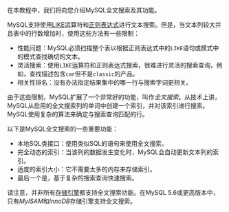 在本教程中，我们将向您介绍MySQL全文搜索及其功能。

MySQL支持使用[LIKE](http://www.yiibai.com/mysql/like.html)运算符和[正则表达式](http://www.yiibai.com/mysql/regular-expression-regexp.html)进行文本搜索。但是，当文本列较大并且表中的行数增加时，使用这些方法有一些限制：

- 性能问题：MySQL必须扫描整个表以根据正则表达式中的`LIKE`语句或模式中的模式查找确切的文本。
- 灵活搜索：使用`LIKE`运算符和正则表达式搜索，很难进行灵活的搜索查询，例如，查找描述包含`car`但不是`classic`的产品。
- 相关性排名：没有办法指定结果集中的哪一行与搜索字词更相关。

由于这些限制，MySQL扩展了一个非常好的功能，叫作*全文搜索*。从技术上讲，MySQL从启用的全文搜索列的单词中创建一个索引，并对该索引进行搜索。 MySQL使用复杂的算法来确定与搜索查询匹配的行。

以下是MySQL全文搜索的一些重要功能：

- 本地SQL类接口：使用类似SQL的语句来使用全文搜索。
- 完全动态的索引：当该列的数据发生变化时，MySQL会自动更新文本列的索引。
- 适度的索引大小：它不需要太多的内存来存储索引。
- 最后一个是，基于复杂的搜索查询快速搜索。

请注意，并非所有[存储引擎](http://www.yiibai.com/mysql/understand-mysql-table-types-innodb-myisam.html)都支持全文搜索功能。在MySQL 5.6或更高版本中，只有*MyISAM*和*InnoDB*存储引擎支持全文搜索。